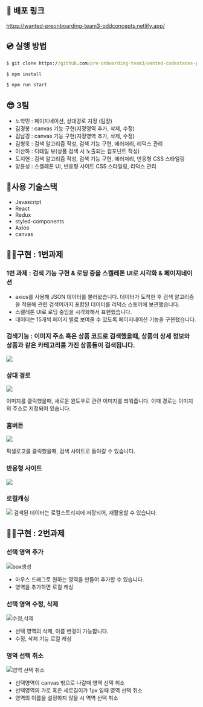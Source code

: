## 🚀 배포 링크

https://wanted-preonboarding-team3-oddconcepts.netlify.app/

## 💿 실행 방법

```cmd
$ git clone https://github.com/pre-onboarding-team3/wanted-codestates-project-3-5.git

$ npm install

$ npm run start
```

## 😎 3팀

- 노학민 : 페이지네이션, 상대경로 지정 (팀장)
- 김경봉 : canvas 기능 구현(지정영역 추가, 삭제, 수정)
- 김남경 : canvas 기능 구현(지정영역 추가, 삭제, 수정)
- 김형욱 : 검색 알고리즘 작성, 검색 기능 구현, 에러처리, 리덕스 관리
- 이산하 : 디테일 뷰(상품 검색 시 노출되는 컴포넌트 작성)
- 도지현 : 검색 알고리즘 작성, 검색 기능 구현, 에러처리, 반응형 CSS 스타일링
- 양윤성 : 스켈레톤 UI, 반응형 사이트 CSS 스타일링, 리덕스 관리

## 🎇사용 기술스택

- Javascript
- React
- Redux
- styled-components
- Axios
- canvas

## 👩‍💻구현 : 1번과제

### 1번 과제 : 검색 기능 구현  & 로딩 중을 스켈레톤 UI로 시각화 & 페이지네이션

- axios를 사용해 JSON 데이터를 불러왔습니다. 데이터가 도착한 후 검색 알고리즘을 적용해 관련 검색어까지 포함된 데이터를 리덕스 스토어에 보관했습니다. 
- 스켈레톤 UI로 로딩 중임을 시각화해서 표현했습니다. 
- 데이터는 15개씩 페이지 별로 보여줄 수 있도록 페이지네이션 기능을 구현했습니다. 

### 검색기능 : 이미지 주소 혹은 상품 코드로 검색했을때, 상품의 상세 정보와 상품과 같은 카테고리를 가진 상품들이 검색됩니다.
<img src=https://images.velog.io/images/yunsungyang-omc/post/0648c26d-e927-4ac9-9989-d4834431ae2b/Mar-08-2022%2020-30-58.gif>

### 상대 경로 
<img src=https://images.velog.io/images/yunsungyang-omc/post/c5f39737-c6ad-4a4e-b3a9-dae778b1ea46/%E1%84%89%E1%85%A1%E1%86%BC%E1%84%83%E1%85%A2%E1%84%80%E1%85%A7%E1%86%BC%E1%84%85%E1%85%A9.gif>

이미지를 클릭했을때, 새로운 윈도우로 관련 이미지를 띄워줍니다. 이때 경로는 이미지의 주소로 지정되어 있습니다.

### 홈버튼 
<img src=https://images.velog.io/images/yunsungyang-omc/post/a47998e5-a454-4f99-9b71-a72b67aa2502/%E1%84%92%E1%85%A9%E1%86%B7%E1%84%92%E1%85%AA%E1%84%86%E1%85%A7%E1%86%AB%E1%84%8B%E1%85%B3%E1%84%85%E1%85%A9%20%E1%84%8B%E1%85%B5%E1%84%83%E1%85%A9%E1%86%BC.gif>

픽셀로고를 클릭했을때, 검색 사이트로 돌아갈 수 있습니다.

### 반응형 사이트
<img src=https://images.velog.io/images/yunsungyang-omc/post/c2bdb6dc-0e25-432d-9c01-4bb5d4b82c44/%E1%84%87%E1%85%A1%E1%86%AB%E1%84%8B%E1%85%B3%E1%86%BC.gif>

### 로컬캐싱
<img src=https://images.velog.io/images/yunsungyang-omc/post/2b84ba2f-13bb-48d4-8f6f-2ac8eb6c71a6/Screen%20Shot%202022-03-08%20at%208.04.32%20PM.jpg>
검색된 데이터는 로컬스토리지에 저장되어, 재활용할 수 있습니다.


## 👩‍💻구현 : 2번과제

### 선택 영역 추가

![box생성](https://user-images.githubusercontent.com/87519250/157166947-506c3cf9-57e9-486e-b406-22795e1fecab.gif)

- 마우스 드래그로 원하는 영역을 만들어 추가할 수 있습니다.
- 영역을 추가하면 로컬 캐싱

### 선택 영역 수정, 삭제

![수정,삭제](https://user-images.githubusercontent.com/87519250/157167050-e3630f55-eb30-429c-a1a3-978e5c87b0dc.gif)

- 선택 영역의 삭제, 이름 변경이 가능합니다.
- 수정, 삭제 기능 로컬 캐싱

### 영역 선택 취소 

![영역 선택 취소](https://user-images.githubusercontent.com/87519250/157566750-a1c02afd-6688-4642-9d1f-63740dc976cc.gif)

- 선택영역이 canvas 밖으로 나갈때 영역 선택 취소
- 선택영역의 가로 혹은 세로길이가 1px 일때 영역 선택 취소
- 영역의 이름을 설정하지 않을 시 역역 선택 취소
